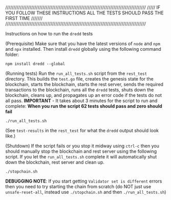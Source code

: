 ///////////////////////////////////////////////////////////////////////////////////////
///// IF YOU FOLLOW THESE INSTRUCTIONS ALL THE TESTS SHOULD PASS THE FIRST TIME ///////
///////////////////////////////////////////////////////////////////////////////////////

Instructions on how to run the `dredd` tests

(Prerequisite) Make sure that you have the latest versions of `node` and `npm` and `npx` installed. Then install `dredd` globally using the following command folder:

`npm install dredd --global`

(Running tests) Run the `run_all_tests.sh` script from the `rest_test` directory. This builds the `test.go` 
file, creates the genesis state for the blockchain, starts the blockchain, starts the rest 
server, sends the required transactions to the blockchain, runs all the `dredd` tests, shuts
down the blockchain, cleans up, and propagates up an error code if the tests do not all pass.
**IMPORTANT** - It takes about 3 minutes for the script to run and complete:
**When you run the script 62 tests should pass and zero should fail** 

`./run_all_tests.sh`

(See `test-results` in the `rest_test` for what the `dredd` output should look like.)

(Shutdown) If the script fails or you stop it midway using `ctrl-c` then you should manually stop the blockchain and rest server using the following script. If you let the `run_all_tests.sh` complete
it will automatically shut down the blockchain, rest server and clean up.

`./stopchain.sh`

**DEBUGGING NOTE**: If you start getting `Validator set is different` errors then you need to try starting the chain from scratch (do NOT just use `unsafe-reset-all`, instead use `./stopchain.sh` and then `./run_all_tests.sh`)


